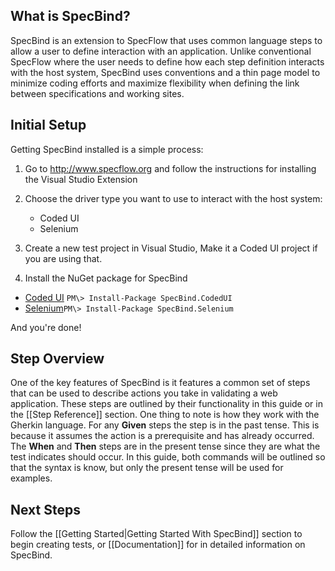 ## What is SpecBind?

SpecBind is an extension to SpecFlow that uses common language steps to allow a user to define interaction with an application. Unlike conventional SpecFlow where the user needs to define how each step definition interacts with the host system, SpecBind uses conventions and a thin page model to minimize coding efforts and maximize flexibility when defining the link between specifications and working sites.

## Initial Setup

Getting SpecBind installed is a simple process:

1. Go to http://www.specflow.org and follow the instructions for installing the Visual Studio Extension
2. Choose the driver type you want to use to interact with the host system:
	* Coded UI
	* Selenium

3. Create a new test project in Visual Studio, Make it a Coded UI project if you are using that.
4. Install the NuGet package for SpecBind

  * [Coded UI](https://www.nuget.org/packages/SpecBind.CodedUI)	``PM\> Install-Package SpecBind.CodedUI``
  * [Selenium](https://www.nuget.org/packages/SpecBind.Selenium)``PM\> Install-Package SpecBind.Selenium``

And you're done! 

## Step Overview

One of the key features of SpecBind is it features a common set of steps that can be used to describe actions you take in validating a web application. These steps are outlined by their functionality in this guide or in the [[Step Reference]] section. One thing to note is how they work with the Gherkin language. For any **Given** steps the step is in the past tense. This is because it assumes the action is a prerequisite and has already occurred. The **When** and **Then** steps are in the present tense since they are what the test indicates should occur. In this guide, both commands will be outlined so that the syntax is know, but only the present tense will be used for examples. 

## Next Steps

Follow the [[Getting Started|Getting Started With SpecBind]] section to begin creating tests, or [[Documentation]] for in detailed information on SpecBind.

